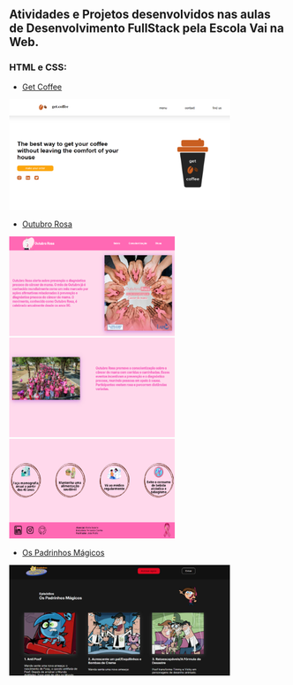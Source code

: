 ## Atividades e Projetos desenvolvidos nas aulas de Desenvolvimento FullStack pela Escola Vai na Web.

<h3> HTML e CSS:</h3>

- [Get Coffee](HTML_CSS/get_coffee/)

<img alt="image da página Get Coffee]" width="400px" height="200px" src="img/get_coffee.png">

- [Outubro Rosa](HTML_CSS/outubro_rosa/)

<img alt="imagem da p[agina sobre Outubro Rosa]" width="300px" height="180px" src="img/outubro_rosa1.png"> &nbsp; <img alt="imagem da p[agina sobre Outubro Rosa]" width="300px" height="180px" src="img/outubro_rosa2.png"> &nbsp; <img alt="imagem da p[agina sobre Outubro Rosa]" width="300px" height="180px" src="img/outubro_rosa3.png">

- [Os Padrinhos Mágicos](HTML_CSS/padrinhos_magicos/)

<img alt="imagem da página sobre os padrinhos mágicos" width="400px" height="200px" src="img/padrinhos_magicos.png">
